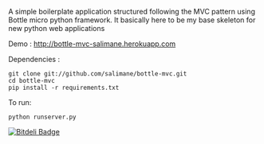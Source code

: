A simple boilerplate application structured following the MVC pattern using Bottle micro python framework.
It basically here to be my base skeleton for new python web applications

Demo : http://bottle-mvc-salimane.herokuapp.com

Dependencies :

    git clone git://github.com/salimane/bottle-mvc.git
    cd bottle-mvc
    pip install -r requirements.txt

To run:

    python runserver.py


[![Bitdeli Badge](https://d2weczhvl823v0.cloudfront.net/salimane/bottle-mvc/trend.png)](https://bitdeli.com/free "Bitdeli Badge")

